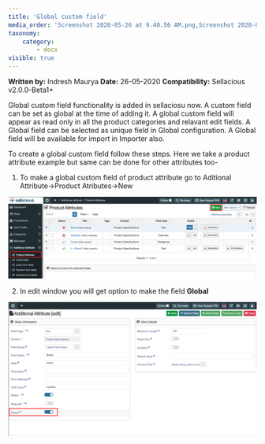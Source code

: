 ```yaml
---
title: 'Global custom field'
media_order: 'Screenshot 2020-05-26 at 9.40.56 AM.png,Screenshot 2020-05-26 at 9.43.55 AM.png'
taxonomy:
    category:
        - docs
visible: true
---
```


**Written by:** Indresh Maurya
**Date:** 26-05-2020
**Compatibility:** Sellacious v2.0.0-Beta1+

Global custom field functionality is added in sellaciosu now. A custom field can be set as global at the time of adding it. A global custom field will appear as read only in all the product categories and relavant edit fields. A Global field can be selected as unique field in Global configuration. A Global field will be available for import in Importer also.

To create a global custom field follow these steps. Here we take a product attribute example but same can be done for other attributes too-

1. To make a global custom field of product attribute go to Aditional Attribute->Product Atributes->New

![](Screenshot%202020-05-26%20at%209.40.56%20AM.png)

2. In edit window you will get option to make the field **Global**

![](Screenshot%202020-05-26%20at%209.43.55%20AM.png)